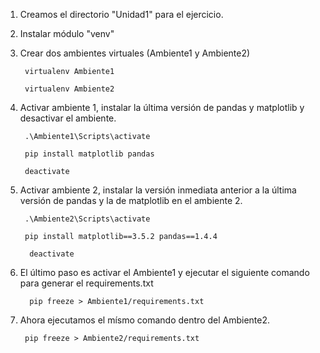 1. Creamos el directorio "Unidad1" para el ejercicio.

2. Instalar módulo "venv"

3. Crear dos ambientes virtuales (Ambiente1 y Ambiente2)

        virtualenv Ambiente1
        
        virtualenv Ambiente2


4. Activar ambiente 1, instalar la última versión de pandas y matplotlib y desactivar el ambiente.

        .\Ambiente1\Scripts\activate

        pip install matplotlib pandas

        deactivate
    
5. Activar ambiente 2, instalar la versión inmediata anterior a la última versión de pandas y la de matplotlib en el ambiente 2.

        .\Ambiente2\Scripts\activate

        pip install matplotlib==3.5.2 pandas==1.4.4

         deactivate

6. El último paso es activar el Ambiente1 y ejecutar el siguiente comando para generar el requirements.txt

         pip freeze > Ambiente1/requirements.txt
     
7. Ahora ejecutamos el mísmo comando dentro del Ambiente2.

        pip freeze > Ambiente2/requirements.txt

